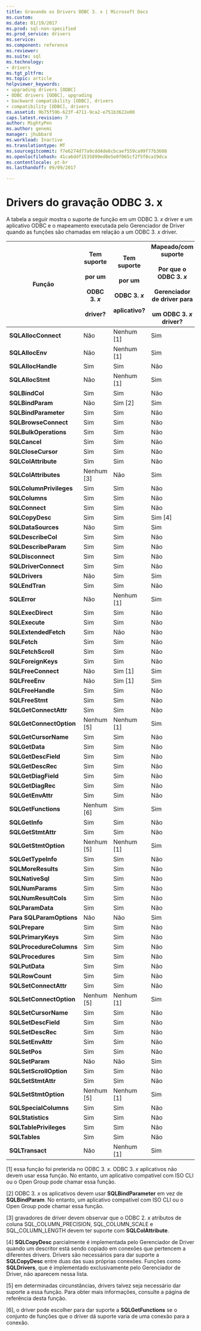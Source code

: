 ```yaml
---
title: Gravando os Drivers ODBC 3. x | Microsoft Docs
ms.custom: 
ms.date: 01/19/2017
ms.prod: sql-non-specified
ms.prod_service: drivers
ms.service: 
ms.component: reference
ms.reviewer: 
ms.suite: sql
ms.technology:
- drivers
ms.tgt_pltfrm: 
ms.topic: article
helpviewer_keywords:
- upgrading drivers [ODBC]
- ODBC drivers [ODBC], upgrading
- backward compatibility [ODBC], drivers
- compatibility [ODBC], drivers
ms.assetid: 9b75f59b-623f-4711-9ca2-e751b3622e00
caps.latest.revision: 7
author: MightyPen
ms.author: genemi
manager: jhubbard
ms.workload: Inactive
ms.translationtype: MT
ms.sourcegitcommit: f7e6274d77a9cdd4de6cbcaef559ca99f77b3608
ms.openlocfilehash: 41ca6ddf1535899ed8e5e0f065cf2f5f0ca19dca
ms.contentlocale: pt-br
ms.lasthandoff: 09/09/2017

---
```

# <a name="writing-odbc-3x-drivers"></a>Drivers do gravação ODBC 3. x
A tabela a seguir mostra o suporte de função em um ODBC 3. *x* driver e um aplicativo ODBC e o mapeamento executada pelo Gerenciador de Driver quando as funções são chamadas em relação a um ODBC 3. *x* driver.  
  
|Função|Tem suporte<br /><br /> por um<br /><br /> ODBC 3. *x*<br /><br /> driver?|Tem suporte<br /><br /> por um<br /><br /> ODBC 3. *x*<br /><br /> aplicativo?|Mapeado/com suporte<br /><br /> Por que o ODBC 3. *x*<br /><br /> Gerenciador de driver para<br /><br /> um ODBC 3. *x* driver?|  
|--------------|----------------------------------------------------|---------------------------------------------------------|---------------------------------------------------------------------------------------------|  
|**SQLAllocConnect**|Não|Nenhum [1]|Sim|  
|**SQLAllocEnv**|Não|Nenhum [1]|Sim|  
|**SQLAllocHandle**|Sim|Sim|Não|  
|**SQLAllocStmt**|Não|Nenhum [1]|Sim|  
|**SQLBindCol**|Sim|Sim|Não|  
|**SQLBindParam**|Não|Sim [2]|Sim|  
|**SQLBindParameter**|Sim|Sim|Não|  
|**SQLBrowseConnect**|Sim|Sim|Não|  
|**SQLBulkOperations**|Sim|Sim|Não|  
|**SQLCancel**|Sim|Sim|Não|  
|**SQLCloseCursor**|Sim|Sim|Não|  
|**SQLColAttribute**|Sim|Sim|Não|  
|**SQLColAttributes**|Nenhum [3]|Não|Sim|  
|**SQLColumnPrivileges**|Sim|Sim|Não|  
|**SQLColumns**|Sim|Sim|Não|  
|**SQLConnect**|Sim|Sim|Não|  
|**SQLCopyDesc**|Sim|Sim|Sim [4]|  
|**SQLDataSources**|Não|Sim|Sim|  
|**SQLDescribeCol**|Sim|Sim|Não|  
|**SQLDescribeParam**|Sim|Sim|Não|  
|**SQLDisconnect**|Sim|Sim|Não|  
|**SQLDriverConnect**|Sim|Sim|Não|  
|**SQLDrivers**|Não|Sim|Sim|  
|**SQLEndTran**|Sim|Sim|Não|  
|**SQLError**|Não|Nenhum [1]|Sim|  
|**SQLExecDirect**|Sim|Sim|Não|  
|**SQLExecute**|Sim|Sim|Não|  
|**SQLExtendedFetch**|Sim|Não|Não|  
|**SQLFetch**|Sim|Sim|Não|  
|**SQLFetchScroll**|Sim|Sim|Não|  
|**SQLForeignKeys**|Sim|Sim|Não|  
|**SQLFreeConnect**|Não|Sim [1]|Sim|  
|**SQLFreeEnv**|Não|Sim [1]|Sim|  
|**SQLFreeHandle**|Sim|Sim|Não|  
|**SQLFreeStmt**|Sim|Sim|Não|  
|**SQLGetConnectAttr**|Sim|Sim|Não|  
|**SQLGetConnectOption**|Nenhum [5]|Nenhum [1]|Sim|  
|**SQLGetCursorName**|Sim|Sim|Não|  
|**SQLGetData**|Sim|Sim|Não|  
|**SQLGetDescField**|Sim|Sim|Não|  
|**SQLGetDescRec**|Sim|Sim|Não|  
|**SQLGetDiagField**|Sim|Sim|Não|  
|**SQLGetDiagRec**|Sim|Sim|Não|  
|**SQLGetEnvAttr**|Sim|Sim|Não|  
|**SQLGetFunctions**|Nenhum [6]|Sim|Sim|  
|**SQLGetInfo**|Sim|Sim|Não|  
|**SQLGetStmtAttr**|Sim|Sim|Não|  
|**SQLGetStmtOption**|Nenhum [5]|Nenhum [1]|Sim|  
|**SQLGetTypeInfo**|Sim|Sim|Não|  
|**SQLMoreResults**|Sim|Sim|Não|  
|**SQLNativeSql**|Sim|Sim|Não|  
|**SQLNumParams**|Sim|Sim|Não|  
|**SQLNumResultCols**|Sim|Sim|Não|  
|**SQLParamData**|Sim|Sim|Não|  
|**Para SQLParamOptions**|Não|Não|Sim|  
|**SQLPrepare**|Sim|Sim|Não|  
|**SQLPrimaryKeys**|Sim|Sim|Não|  
|**SQLProcedureColumns**|Sim|Sim|Não|  
|**SQLProcedures**|Sim|Sim|Não|  
|**SQLPutData**|Sim|Sim|Não|  
|**SQLRowCount**|Sim|Sim|Não|  
|**SQLSetConnectAttr**|Sim|Sim|Não|  
|**SQLSetConnectOption**|Nenhum [5]|Nenhum [1]|Sim|  
|**SQLSetCursorName**|Sim|Sim|Não|  
|**SQLSetDescField**|Sim|Sim|Não|  
|**SQLSetDescRec**|Sim|Sim|Não|  
|**SQLSetEnvAttr**|Sim|Sim|Não|  
|**SQLSetPos**|Sim|Sim|Não|  
|**SQLSetParam**|Não|Não|Sim|  
|**SQLSetScrollOption**|Sim|Sim|Não|  
|**SQLSetStmtAttr**|Sim|Sim|Não|  
|**SQLSetStmtOption**|Nenhum [5]|Nenhum [1]|Sim|  
|**SQLSpecialColumns**|Sim|Sim|Não|  
|**SQLStatistics**|Sim|Sim|Não|  
|**SQLTablePrivileges**|Sim|Sim|Não|  
|**SQLTables**|Sim|Sim|Não|  
|**SQLTransact**|Não|Nenhum [1]|Sim|  
  
 [1] essa função foi preterida no ODBC 3. *x*. ODBC 3. *x* aplicativos não devem usar essa função. No entanto, um aplicativo compatível com ISO CLI ou o Open Group pode chamar essa função.  
  
 [2] ODBC 3. *x* os aplicativos devem usar **SQLBindParameter** em vez de **SQLBindParam**. No entanto, um aplicativo compatível com ISO CLI ou o Open Group pode chamar essa função.  
  
 [3] gravadores de driver devem observar que o ODBC 2. *x* atributos de coluna SQL_COLUMN_PRECISION, SQL_COLUMN_SCALE e SQL_COLUMN_LENGTH devem ter suporte com **SQLColAttribute**.  
  
 [4] **SQLCopyDesc** parcialmente é implementada pelo Gerenciador de Driver quando um descritor está sendo copiado em conexões que pertencem a diferentes drivers. Drivers são necessários para dar suporte a **SQLCopyDesc** entre duas das suas próprias conexões. Funções como **SQLDrivers**, que é implementado exclusivamente pelo Gerenciador de Driver, não aparecem nessa lista.  
  
 [5] em determinadas circunstâncias, drivers talvez seja necessário dar suporte a essa função. Para obter mais informações, consulte a página de referência desta função.  
  
 [6], o driver pode escolher para dar suporte a **SQLGetFunctions** se o conjunto de funções que o driver dá suporte varia de uma conexão para a conexão.

